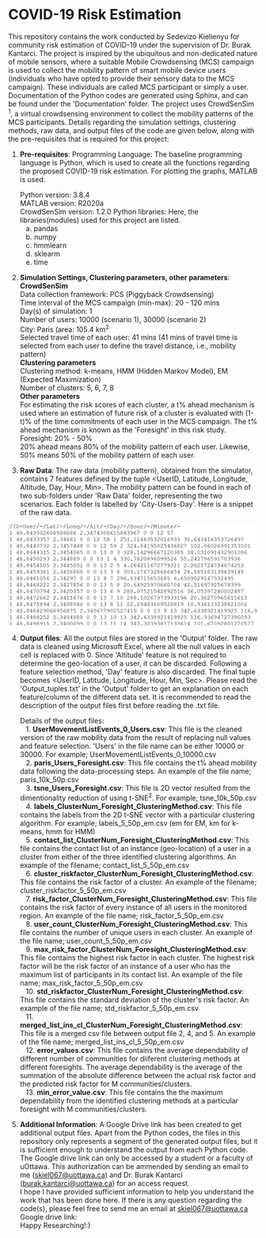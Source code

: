 # COVID-19 Risk Estimation
This repository contains the work conducted by Sedevizo Kielienyu for community risk estimation of COVID-19 under the supervision of Dr. Burak Kantarci. The project is inspired by the ubiquitous and non-dedicated nature of mobile sensors, where a suitable Mobile Crowdsensing (MCS) campaign is used to collect the mobility pattern of smart mobile device users (individuals who have opted to provide their sensory data to the MCS campaign). These individuals are called MCS participant or simply a user. Documentation of the Python codes are generated using Sphinx, and can be found under the 'Documentation' folder. The project uses CrowdSenSim <sup>1</sup>, a virtual crowdsensing environment to collect the mobility patterns of the MCS participants. Details regarding the simulation settings, clustering methods, raw data, and output files of the code are given below, along with the pre-requisites that is required for this project:

1. **Pre-requisites**:
  Programming Language: The baseline programming language is Python, which is used to create all the functions regarding the proposed COVID-19 risk estimation. For plotting the   graphs, MATLAB is used. 
  
    Python version: 3.8.4  
    MATLAB version: R2020a  
    CrowdSenSim version: 1.2.0
    Python libraries: Here, the libraries(modules) used for this project are listed.  
    &nbsp;&nbsp;&nbsp;a. pandas  
    &nbsp;&nbsp;&nbsp;b. numpy  
    &nbsp;&nbsp;&nbsp;c. hmmlearn  
    &nbsp;&nbsp;&nbsp;d. sklearm    
    &nbsp;&nbsp;&nbsp;e. time  
    
2. **Simulation Settings, Clustering parameters, other parameters**:  
  **CrowdSenSim**  
  Data collection framework: PCS (Piggyback Crowdsensing)    
  Time interval of the MCS campaign (min-max): 20 - 120 mins      
  Day(s) of simulation: 1  
  Number of users: 10000 (scenario 1), 30000 (scenario 2)  
  City: Paris (area: 105.4 km<sup>2</sup>  
  Selected travel time of each user: 41 mins (41 mins of travel time is selected from each user to define the travel distance, i.e., mobility pattern)  
  **Clustering parameters**  
  Clustering method: k-means, HMM (Hidden Markov Model), EM (Expected Maximization)  
  Number of clusters: 5, 6, 7, 8    
  **Other parameters**  
  For estimating the risk scores of each cluster, a t% ahead mechanism is used where an estimation of future risk of a cluster is evaluated with (1-t)% of the time commitments of each user in the MCS campaign. The t% ahead mechanism is known as the 'Foresight' in this risk study.   
  Foresight: 20% - 50%  
  20% ahead means 80% of the mobility pattern of each user. Likewise, 50% means 50% of the mobility pattern of each user.
3. **Raw Data**:
  The raw data (mobility pattern), obtained from the simulator, contains 7 features defined by the tuple <UserID, Latitude, Longitude, Altitude, Day, Hour, Min>. The mobility pattern can be found in each of two sub-folders under 'Raw Data' folder, representing the two scenarios. Each folder is labelled by 'City-Users-Day'. Here is a snippet of the raw data.
<img src="images/raw_data.png" width=800>

4. **Output files**:
  All the output files are stored in the 'Output' folder. The raw data is cleaned using Microsoft Excel, where all the null values in each cell is replaced with 0. Since 'Altitude' feature is not required to determine the geo-location of a user, it can be discarded. Following a feature selection method, 'Day' feature is also discarded. The final tuple becomes <UserID, Latitude, Longitude, Hour, Min, Sec>. Please read the 'Output_tuples.txt' in the 'Output' folder to get an explanation on each feature/column of the different data set. It is recommended to read the description of the output files first before reading the .txt file.  
  
    Details of the output files:  
    &nbsp;&nbsp;&nbsp;1. **UserMovementListEvents_0_Users.csv**: This file is the cleaned version of the raw mobility data from the result of replacing null values and feature selection. 'Users' in the file name can be either 10000 or 30000. For example; UserMovementListEvents_0_10000.csv    
    &nbsp;&nbsp;&nbsp;2. **paris_Users_Foresight.csv**: This file contains the t% ahead mobility data following the data-processing steps. An example of the file name; paris_10k_50p.csv  
    &nbsp;&nbsp;&nbsp;3. **tsne_Users_Foresight.csv**: This file is 2D vector resulted from the dimentionality reduction of using t-SNE<sup>2</sup>. For example; tsne_10k_50p.csv   
    &nbsp;&nbsp;&nbsp;4. **labels_ClusterNum_Foresight_ClusteringMethod.csv**: This file contains the labels from the 2D t-SNE vector with a particular clustering algorithm. For example; labels_5_50p_em.csv (em for EM, km for k-means, hmm for HMM)  
    &nbsp;&nbsp;&nbsp;5. **contact_list_ClusterNum_Foresight_ClusteringMethod.csv**: This file contains the contact list of an instance (geo-location) of a user in a cluster from either of the three identified clustering algorithms. An example of the filename; contact_list_5_50p_em.csv  
    &nbsp;&nbsp;&nbsp;6. **cluster_riskfactor_ClusterNum_Foresight_ClusteringMethod.csv**: This file contains the risk factor of a cluster. An example of the filename; cluster_riskfactor_5_50p_em.csv    
    &nbsp;&nbsp;&nbsp;7. **risk_factor_ClusterNum_Foresight_ClusteringMethod.csv**: This file contains the risk factor of every instance of all users in the monitored region. An example of the file name; risk_factor_5_50p_em.csv  
    &nbsp;&nbsp;&nbsp;8. **user_count_ClusterNum_Foresight_ClusteringMethod.csv**: This file contains the number of unique users in each cluster. An example of the file name; user_count_5_50p_em.csv  
    &nbsp;&nbsp;&nbsp;9. **max_risk_factor_ClusterNum_Foresight_ClusteringMethod.csv**: This file contains the highest risk factor in each cluster. The highest risk factor will be the risk factor of an instance of a user who has the maximum list of participants in its contact list. An example of the file name; max_risk_factor_5_50p_em.csv  
    &nbsp;&nbsp;&nbsp;10. **std_riskfactor_ClusterNum_Foresight_ClusteringMethod.csv**: This file contains the standard deviation of the cluster's risk factor. An example of the file name; std_riskfactor_5_50p_em.csv  
    &nbsp;&nbsp;&nbsp;11. **merged_list_ins_cl_ClusterNum_Foresight_ClusteringMethod.csv**: This file is a merged csv file between output file 2, 4, and 5. An example of the file name; merged_list_ins_cl_5_50p_em.csv  
    &nbsp;&nbsp;&nbsp;12. **error_values.csv**: This file contains the average dependability of different number of communities for diiferent clustering methods at different foresights. The average dependability is the average of the summation of the absolute difference between the actual risk factor and the predicted risk factor for M communities/clusters.  
    &nbsp;&nbsp;&nbsp;13. **min_error_value.csv**: This file contains the the maximum dependability from the identified clustering methods at a particular foresight with M communities/clusters.   
    
5. **Additional Information**:
A Google Drive link has been created to get additional output files. Apart from the Python codes, the files in this repository only represents a segment of the generated output files, but it is sufficient enough to understand the output from each Python code. The Google drive link can only be accessed by a student or a faculty of uOttawa. This authorization can be ammended by sending an email to me (skiel067@uottawa.ca) and Dr. Burak Kantarci (burak.kantarci@uottawa.ca) for an access request.  
I hope I have provided sufficient information to help you understand the work that has been done here. If there is any question regarding the code(s), please feel free to send me an email at skiel067@uottawa.ca  
Google drive link:  
Happy Researching!:)
  

